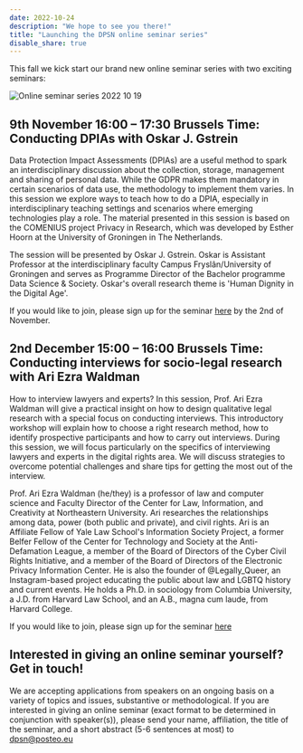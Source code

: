 ```yaml
---
date: 2022-10-24
description: "We hope to see you there!"
title: "Launching the DPSN online seminar series"
disable_share: true
---
```


This fall we kick start our brand new online seminar series with two exciting seminars:

![Online seminar series 2022 10 19](https://user-images.githubusercontent.com/85340119/197510578-24dc4760-a697-41ee-ab03-21c3211bbbbb.png)


## 9th November 16:00 – 17:30 Brussels Time: Conducting DPIAs with Oskar J. Gstrein ##

Data Protection Impact Assessments (DPIAs) are a useful method to spark an interdisciplinary discussion about the collection, storage, management and sharing of personal data. While the GDPR makes them mandatory in certain scenarios of data use, the methodology to implement them varies. In this session we explore ways to teach how to do a DPIA, especially in interdisciplinary teaching settings and scenarios where emerging technologies play a role. The material presented in this session is based on the COMENIUS project Privacy in Research, which was developed by Esther Hoorn at the University of Groningen in The Netherlands.

The session will be presented by Oskar J. Gstrein. Oskar is Assistant Professor at the interdisciplinary faculty Campus Fryslân/University of Groningen and serves as Programme Director of the Bachelor programme Data Science & Society. Oskar's overall research theme is 'Human Dignity in the Digital Age'. 

If you would like to join, please sign up for the seminar [here](https://tilburguniversity.zoom.us/meeting/register/tJUrcOGspjkoE9FrF28RoT25RThl5EdSdE_Q) by the 2nd of November.

## 2nd December 15:00 – 16:00 Brussels Time: Conducting interviews for socio-legal research with Ari Ezra Waldman ##

How to interview lawyers and experts? In this session, Prof. Ari Ezra Waldman will give a practical insight on how to design qualitative legal research with a special focus on conducting interviews. This introductory workshop will explain how to choose a right research method, how to identify prospective participants and how to carry out interviews. During this session, we will focus particularly on the specifics of interviewing lawyers and experts in the digital rights area. We will discuss strategies to overcome potential challenges and share tips for getting the most out of the interview.

Prof. Ari Ezra Waldman (he/they) is a professor of law and computer science and Faculty Director of the Center for Law, Information, and Creativity at Northeastern University. Ari researches the relationships among data, power (both public and private), and civil rights. Ari is an Affiliate Fellow of Yale Law School's Information Society Project, a former Belfer Fellow of the Center for Technology and Society at the Anti-Defamation League, a member of the Board of Directors of the Cyber Civil Rights Initiative, and a member of the Board of Directors of the Electronic Privacy Information Center. He is also the founder of @Legally_Queer, an Instagram-based project educating the public about law and LGBTQ history and current events. He holds a Ph.D. in sociology from Columbia University, a J.D. from Harvard Law School, and an A.B., magna cum laude, from Harvard College.

If you would like to join, please sign up for the seminar [here](https://tilburguniversity.zoom.us/meeting/register/tJAocuiupzMoH9b8HuI5VFPIIT1V5QhYnHEg)

## Interested in giving an online seminar yourself? Get in touch! ##

We are accepting applications from speakers on an ongoing basis on a variety of topics and issues, substantive or methodological. If you are interested in giving an online seminar (exact format to be determined in conjunction with speaker(s)), please send your name, affiliation, the title of the seminar, and a short abstract (5-6 sentences at most) to dpsn@posteo.eu     

